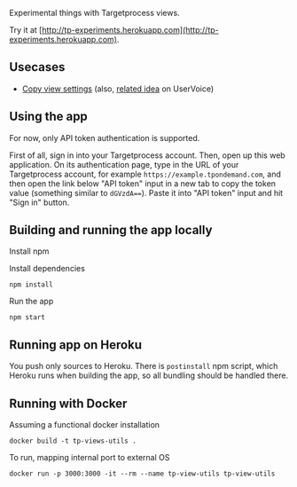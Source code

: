 Experimental things with Targetprocess views.

Try it at [http://tp-experiments.herokuapp.com](http://tp-experiments.herokuapp.com).

## Usecases

- [Copy view settings](https://github.com/khmylov/tp-views-utils/blob/master/docs/copyCardSettings.md "Copy view settings") (also, [related idea](https://tp3.uservoice.com/forums/174654-we-will-rock-you/suggestions/4469450-copy-customize-cards-designs-between-boards-re-u) on UserVoice)

## Using the app

For now, only API token authentication is supported. 

First of all, sign in into your Targetprocess account. Then, open up this web application. On its authentication page, type in the URL of your Targetprocess account, for example `https://example.tpondemand.com`, and then open the link below "API token" input in a new tab to copy the token value (something similar to `dGVzdA==`). Paste it into "API token" input and hit "Sign in" button.

## Building and running the app locally
Install npm

Install dependencies

    npm install

Run the app

    npm start

## Running app on Heroku

You push only sources to Heroku.
There is `postinstall` npm script, which Heroku runs when building the app,
so all bundling should be handled there.

## Running with Docker

Assuming a functional docker installation

    docker build -t tp-views-utils .

To run, mapping internal port to external OS

    docker run -p 3000:3000 -it --rm --name tp-view-utils tp-view-utils



